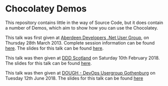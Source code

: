 Chocolatey Demos
===============

This repository contains little in the way of Source Code, but it does contain a number of Demos, which aim to show how you can use the Chocolatey.

This talk was first given at [Aberdeen Developers .Net User Group](http://www.aberdeendevelopers.co.uk/), on Thursday 28th March 2013.  Complete session information can be found [here](http://www.aberdeendevelopers.co.uk/adnuguk-march-2013-meeting/).  The slides for this talk can be found [here](http://www.slideshare.net/gep13/mmmm-chocolatey-goodness).

This talk was then given at [DDD Scotland](https://ddd.scot) on Saturday 10th February 2018.  The slides for this talk can be found [here](https://gitpitch.com/gep13/ChocolateyDemos/dddscot).

This talk was then given at [DOUGH - DevOps Usergroup Gothenburg](https://www.meetup.com/DOUGH-DevOps-Usergroup-Gothenburg/) on Tuesday 12th June 2018.  The slides for this talk can be found [here](https://gitpitch.com/gep13/ChocolateyDemos/dough)
